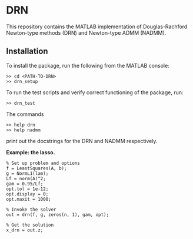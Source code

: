 # DRN

This repository contains the MATLAB implementation of Douglas-Rachford Newton-type methods (DRN) and Newton-type ADMM (NADMM).

## Installation

To install the package, run the following from the MATLAB console:
```
>> cd <PATH-TO-DRN>
>> drn_setup
```
To run the test scripts and verify correct functioning of the package, run:
```
>> drn_test
```
The commands
```
>> help drn
>> help nadmm
```
print out the docstrings for the DRN and NADMM respectively.

**Example: the lasso.**

```
% Set up problem and options
f = LeastSquares(A, b);
g = NormL1(lam);
Lf = norm(A)^2;
gam = 0.95/Lf;
opt.tol = 1e-12;
opt.display = 0;
opt.maxit = 1000;

% Invoke the solver
out = drn(f, g, zeros(n, 1), gam, opt);

% Get the solution
x_drn = out.z;
```
